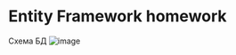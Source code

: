 # Entity Framework homework

Схема БД
![image](https://user-images.githubusercontent.com/87036978/180709775-34aed261-a93f-40ae-847c-9ee851c08f45.png)
